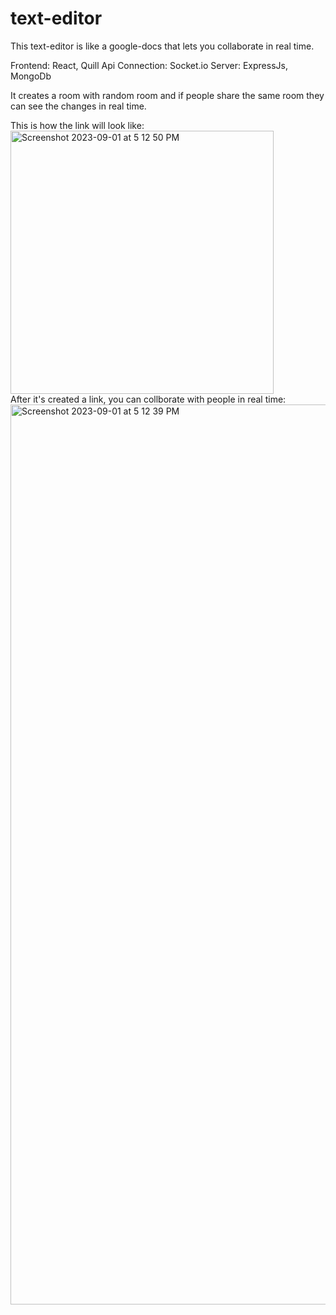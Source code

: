 # text-editor
This text-editor is like a google-docs that lets you collaborate in real time. 

Frontend: React, Quill Api
Connection: Socket.io
Server: ExpressJs, MongoDb

It creates a room with random room and if people share the same room they can see the changes in real time.

This is how the link will look like:
<br>
<img width="421" alt="Screenshot 2023-09-01 at 5 12 50 PM" src="https://github.com/pritipsingh/text-editor/assets/85965351/ef71c756-39c8-4798-bb4f-c7d71ffc9eb8">
<br>
After it's created a link, you can collborate with people in real time:
<img width="1440" alt="Screenshot 2023-09-01 at 5 12 39 PM" src="https://github.com/pritipsingh/text-editor/assets/85965351/4a8094f9-2dca-4432-b9e8-07c5dba7fe78">
